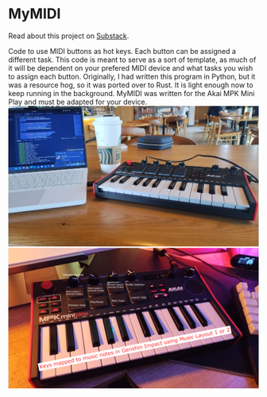 # MyMIDI
Read about this project on [Substack](https://alshival.substack.com/p/a-coders-guide-to-midi-driven-hotkeys).

Code to use MIDI buttons as hot keys. Each button can be assigned a different task. This code is meant to serve as a sort of template, as much of it will be dependent on your prefered MIDI device and what tasks you wish to assign each button.
Originally, I had written this program in Python, but it was a resource hog, so it was ported over to Rust. It is light enough now to keep running in the background. MyMIDI was written for the Akai MPK Mini Play and must be adapted for your device.
<img src="https://github.com/alshival/MyMIDI/blob/main/IMG_20240406_140035397.jpg">
<img src="https://github.com/alshival/MyMIDI/blob/main/IMG_20240405_1927445722.jpg">
